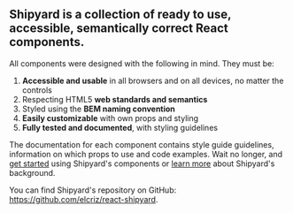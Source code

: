 
## Shipyard is a collection of ready to use, accessible, semantically correct React components.

All components were designed with the following in mind. They must be:

1. **Accessible and usable** in all browsers and on all devices, no matter the controls
2. Respecting HTML5 **web standards and semantics**
3. Styled using the **BEM naming convention**
4. **Easily customizable** with own props and styling
5. **Fully tested and documented**, with styling guidelines

The documentation for each component contains style guide guidelines, information on which props to use and code examples. Wait no longer, and [get started](/#/Getting%20Started) using Shipyard's components or [learn more](/#/About) about Shipyard's background.

You can find Shipyard's repository on GitHub: https://github.com/elcriz/react-shipyard.
